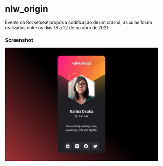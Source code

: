 # nlw_origin
Evento da Rocketseat propôs a codificação de um crachá, as aulas foram realizadas entre os dias 18 a 22 de outubro de 2021.

### Screenshot

![](./screenshot.png)
